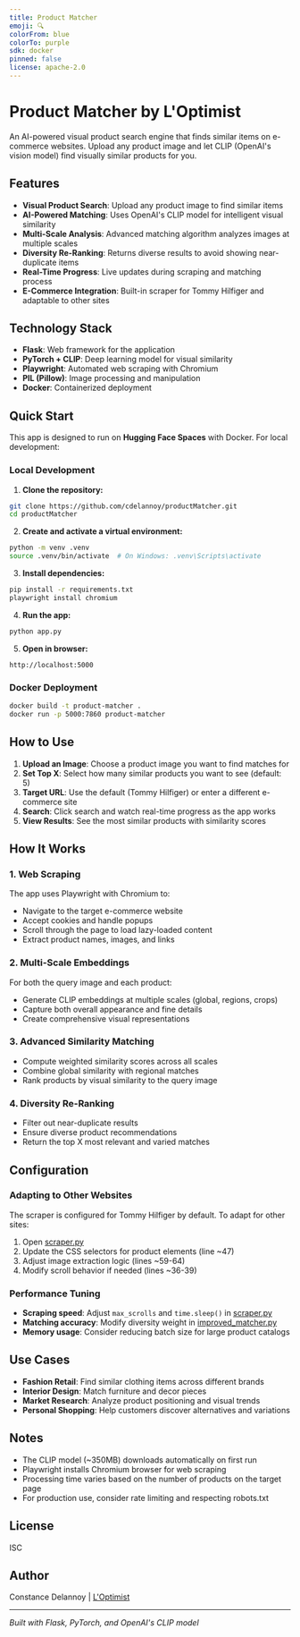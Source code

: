 ```yaml
---
title: Product Matcher
emoji: 🔍
colorFrom: blue
colorTo: purple
sdk: docker
pinned: false
license: apache-2.0
---
```


# Product Matcher by L'Optimist

An AI-powered visual product search engine that finds similar items on e-commerce websites. Upload any product image and let CLIP (OpenAI's vision model) find visually similar products for you.

## Features

- **Visual Product Search**: Upload any product image to find similar items
- **AI-Powered Matching**: Uses OpenAI's CLIP model for intelligent visual similarity
- **Multi-Scale Analysis**: Advanced matching algorithm analyzes images at multiple scales
- **Diversity Re-Ranking**: Returns diverse results to avoid showing near-duplicate items
- **Real-Time Progress**: Live updates during scraping and matching process
- **E-Commerce Integration**: Built-in scraper for Tommy Hilfiger and adaptable to other sites

## Technology Stack

- **Flask**: Web framework for the application
- **PyTorch + CLIP**: Deep learning model for visual similarity
- **Playwright**: Automated web scraping with Chromium
- **PIL (Pillow)**: Image processing and manipulation
- **Docker**: Containerized deployment

## Quick Start

This app is designed to run on **Hugging Face Spaces** with Docker. For local development:

### Local Development

1. **Clone the repository:**
```bash
git clone https://github.com/cdelannoy/productMatcher.git
cd productMatcher
```

2. **Create and activate a virtual environment:**
```bash
python -m venv .venv
source .venv/bin/activate  # On Windows: .venv\Scripts\activate
```

3. **Install dependencies:**
```bash
pip install -r requirements.txt
playwright install chromium
```

4. **Run the app:**
```bash
python app.py
```

5. **Open in browser:**
```
http://localhost:5000
```

### Docker Deployment

```bash
docker build -t product-matcher .
docker run -p 5000:7860 product-matcher
```

## How to Use

1. **Upload an Image**: Choose a product image you want to find matches for
2. **Set Top X**: Select how many similar products you want to see (default: 5)
3. **Target URL**: Use the default (Tommy Hilfiger) or enter a different e-commerce site
4. **Search**: Click search and watch real-time progress as the app works
5. **View Results**: See the most similar products with similarity scores

## How It Works

### 1. Web Scraping
The app uses Playwright with Chromium to:
- Navigate to the target e-commerce website
- Accept cookies and handle popups
- Scroll through the page to load lazy-loaded content
- Extract product names, images, and links

### 2. Multi-Scale Embeddings
For both the query image and each product:
- Generate CLIP embeddings at multiple scales (global, regions, crops)
- Capture both overall appearance and fine details
- Create comprehensive visual representations

### 3. Advanced Similarity Matching
- Compute weighted similarity scores across all scales
- Combine global similarity with regional matches
- Rank products by visual similarity to the query image

### 4. Diversity Re-Ranking
- Filter out near-duplicate results
- Ensure diverse product recommendations
- Return the top X most relevant and varied matches

## Configuration

### Adapting to Other Websites

The scraper is configured for Tommy Hilfiger by default. To adapt for other sites:

1. Open [scraper.py](scraper.py)
2. Update the CSS selectors for product elements (line ~47)
3. Adjust image extraction logic (lines ~59-64)
4. Modify scroll behavior if needed (lines ~36-39)

### Performance Tuning

- **Scraping speed**: Adjust `max_scrolls` and `time.sleep()` in [scraper.py](scraper.py)
- **Matching accuracy**: Modify diversity weight in [improved_matcher.py](improved_matcher.py)
- **Memory usage**: Consider reducing batch size for large product catalogs

## Use Cases

- **Fashion Retail**: Find similar clothing items across different brands
- **Interior Design**: Match furniture and decor pieces
- **Market Research**: Analyze product positioning and visual trends
- **Personal Shopping**: Help customers discover alternatives and variations

## Notes

- The CLIP model (~350MB) downloads automatically on first run
- Playwright installs Chromium browser for web scraping
- Processing time varies based on the number of products on the target page
- For production use, consider rate limiting and respecting robots.txt

## License

ISC

## Author

Constance Delannoy | [L'Optimist](https://l-optimist.com)

---

*Built with Flask, PyTorch, and OpenAI's CLIP model*
